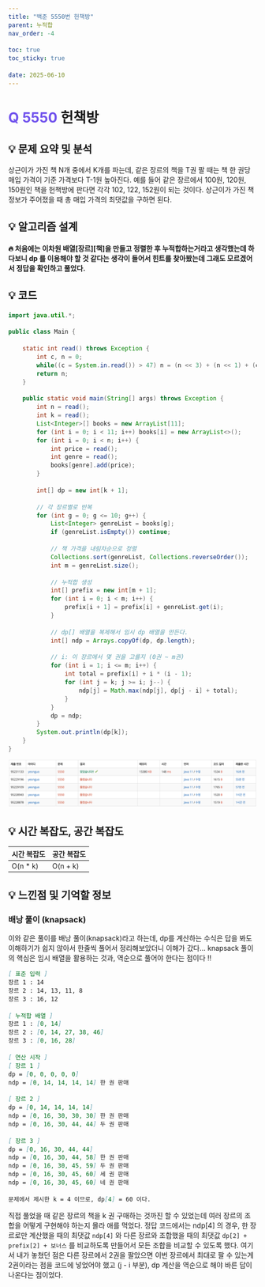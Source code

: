 ```yaml
---
title: "백준 5550번 헌책방"
parent: 누적합
nav_order: -4

toc: true
toc_sticky: true

date: 2025-06-10
---
```


# <span style="color: #7153ED; font-weight: bold;">Q 5550 </span> 헌책방

## 💡 문제 요약 및 분석

상근이가 가진 책 N개 중에서 K개를 파는데, 같은 장르의 책을 T권 팔 때는 책 한 권당 매입 가격이 기준 가격보다 T-1원 높아진다. 예를 들어 같은 장르에서 100원, 120원, 150원인 책을 헌책방에 판다면 각각 102, 122, 152원이 되는 것이다. 상근이가 가진 책 정보가 주어졌을 때 총 매입 가격의 최댓값을 구하면 된다.

## 💡 알고리즘 설계

#### 🔥 처음에는 이차원 배열[장르][책]을 만들고 정렬한 후 누적합하는거라고 생각했는데 하다보니 dp 를 이용해야 할 것 같다는 생각이 들어서 힌트를 찾아봤는데 그래도 모르겠어서 정답을 확인하고 풀었다.

## 💡 코드

``` java
import java.util.*;

public class Main {

    static int read() throws Exception {
        int c, n = 0;
        while((c = System.in.read()) > 47) n = (n << 3) + (n << 1) + (c & 15);
        return n;
    }

    public static void main(String[] args) throws Exception {
        int n = read();
        int k = read();
        List<Integer>[] books = new ArrayList[11];
        for (int i = 0; i < 11; i++) books[i] = new ArrayList<>();
        for (int i = 0; i < n; i++) {
            int price = read();
            int genre = read();
            books[genre].add(price);
        }

        int[] dp = new int[k + 1];

        // 각 장르별로 반복
        for (int g = 0; g <= 10; g++) {
            List<Integer> genreList = books[g];
            if (genreList.isEmpty()) continue;

            // 책 가격을 내림차순으로 정렬
            Collections.sort(genreList, Collections.reverseOrder());
            int m = genreList.size();

            // 누적합 생성
            int[] prefix = new int[m + 1];
            for (int i = 0; i < m; i++) {
                prefix[i + 1] = prefix[i] + genreList.get(i);
            }

            // dp[] 배열을 복제해서 임시 dp 배열을 만든다.
            int[] ndp = Arrays.copyOf(dp, dp.length);

            // i: 이 장르에서 몇 권을 고를지 (0권 ~ m권)
            for (int i = 1; i <= m; i++) {
                int total = prefix[i] + i * (i - 1);
                for (int j = k; j >= i; j--) {
                    ndp[j] = Math.max(ndp[j], dp[j - i] + total);
                }
            }
            dp = ndp;
        }
        System.out.println(dp[k]);
    }
}
```

<img src="/assets/images/pages/algorithms/prefix sum/스크린샷 2025-06-10 오후 4.42.29.png">

<!-- ## 💡 틀린 부분 분석 -->

<!-- ## 💡 알고리즘 재설계 및 정답 코드 -->

## 💡 시간 복잡도, 공간 복잡도

| 시간 복잡도 | 공간 복잡도 |
|---|---|
| O(n * k) | O(n + k) |

<!-- ## 💡 다른 풀이 -->

## 💡 느낀점 및 기억할 정보

### 배낭 풀이 (knapsack)

이와 같은 풀이를 배낭 풀이(knapsack)라고 하는데, dp를 계산하는 수식은 답을 봐도 이해하기가 쉽지 않아서 한줄씩 풀어서 정리해보았더니 이해가 갔다... knapsack 풀이의 핵심은 임시 배열을 활용하는 것과, 역순으로 풀어야 한다는 점이다 !!

``` markdown
[ 표준 입력 ]
장르 1 : 14
장르 2 : 14, 13, 11, 8
장르 3 : 16, 12

[ 누적합 배열 ]
장르 1 : [0, 14]
장르 2 : [0, 14, 27, 38, 46]
장르 3 : [0, 16, 28]

[ 연산 시작 ]
[ 장르 1 ]
dp = [0, 0, 0, 0, 0]
ndp = [0, 14, 14, 14, 14] 한 권 판매

[ 장르 2 ]
dp = [0, 14, 14, 14, 14]
ndp = [0, 16, 30, 30, 30] 한 권 판매
ndp = [0, 16, 30, 44, 44] 두 권 판매

[ 장르 3 ]
dp = [0, 16, 30, 44, 44]
ndp = [0, 16, 30, 44, 58] 한 권 판매
ndp = [0, 16, 30, 45, 59] 두 권 판매
ndp = [0, 16, 30, 45, 60] 세 권 판매
ndp = [0, 16, 30, 45, 60] 네 권 판매

문제에서 제시한 k = 4 이므로, dp[4] = 60 이다.
```

직접 풀었을 때 같은 장르의 책을 k 권 구매하는 것까진 할 수 있었는데 여러 장르의 조합을 어떻게 구현해야 하는지 몰라 애를 먹었다. 정답 코드에서는 ndp[4] 의 경우, 한 장르로만 계산했을 때의 최댓값 ```ndp[4]``` 와 다른 장르와 조합했을 때의 최댓값 ```dp[2] + prefix[2] + 보너스``` 를 비교하도록 만들어서 모든 조합을 비교할 수 있도록 했다. 여기서 내가 놓쳤던 점은 다른 장르에서 2권을 팔았으면 이번 장르에서 최대로 팔 수 있는게 2권이라는 점을 코드에 넣었어야 했고 (j - i 부분), dp 계산을 역순으로 해야 바른 답이 나온다는 점이었다.